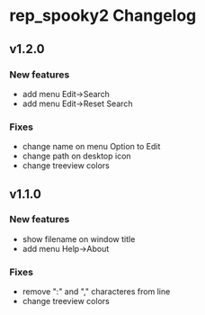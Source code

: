 # rep_spooky2 Changelog

## v1.2.0

### New features
- add menu Edit->Search
- add menu Edit->Reset Search

### Fixes
- change name on menu Option to Edit
- change path on desktop icon
- change treeview colors


## v1.1.0

### New features
- show filename on window title
- add menu Help->About

### Fixes
- remove ":" and "," characteres from line
- change treeview colors
